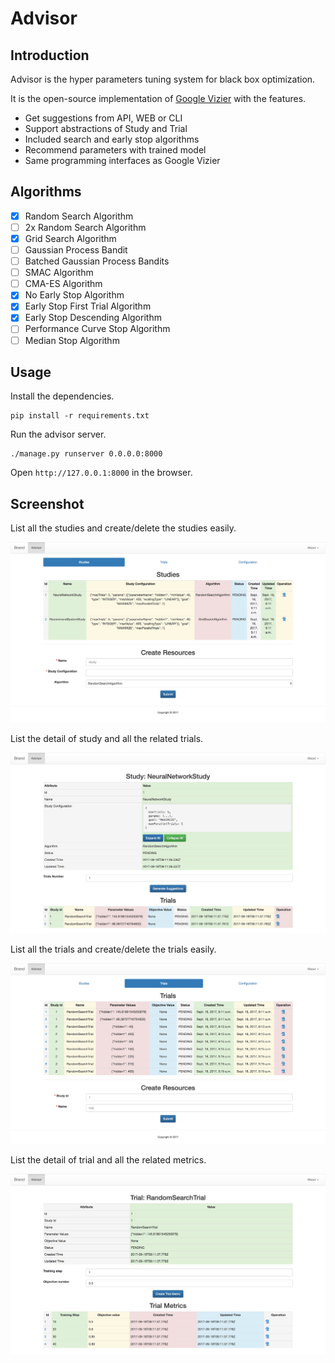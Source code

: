 # Advisor

## Introduction

Advisor is the hyper parameters tuning system for black box optimization.

It is the open-source implementation of [Google Vizier](https://static.googleusercontent.com/media/research.google.com/en//pubs/archive/46180.pdf) with the features.


* Get suggestions from API, WEB or CLI
* Support abstractions of Study and Trial
* Included search and early stop algorithms
* Recommend parameters with trained model
* Same programming interfaces as Google Vizier

## Algorithms

* [x] Random Search Algorithm
* [ ] 2x Random Search Algorithm
* [x] Grid Search Algorithm
* [ ] Gaussian Process Bandit
* [ ] Batched Gaussian Process Bandits
* [ ] SMAC Algorithm
* [ ] CMA-ES Algorithm
* [x] No Early Stop Algorithm
* [x] Early Stop First Trial Algorithm
* [x] Early Stop Descending Algorithm
* [ ] Performance Curve Stop Algorithm
* [ ] Median Stop Algorithm

## Usage

Install the dependencies.

```shell
pip install -r requirements.txt
```

Run the advisor server.

```shell
./manage.py runserver 0.0.0.0:8000
```

Open `http://127.0.0.1:8000` in the browser.

## Screenshot

List all the studies and create/delete the studies easily.

![study_list.png](./images/study_list.png)

List the detail of study and all the related trials.

![study_detail.png](./images/study_detail.png)

List all the trials and create/delete the trials easily.

![trial_list.png](./images/trial_list.png)

List the detail of trial and all the related metrics.

![trial_detail.png](./images/trial_detail.png)

